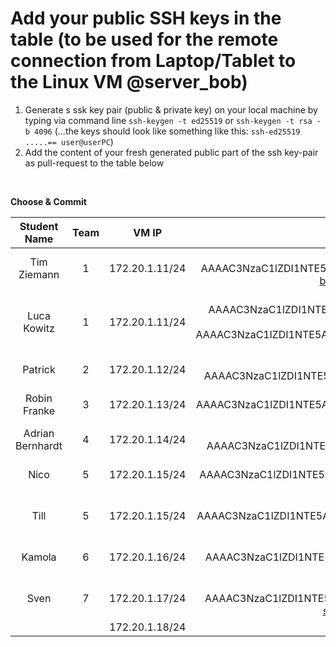 # Add your public SSH keys in the table (to be used for the remote connection from Laptop/Tablet to the Linux VM @server_bob)

1. Generate s ssk key pair (public & private key) on your local machine by typing via command line `ssh-keygen -t ed25519` or `ssh-keygen -t rsa -b 4096` (...the keys should look like something like this: `ssh-ed25519 .....== user@userPC`)
2. Add the content of your fresh generated public part of the ssh key-pair as pull-request to the table below


<br/>

**Choose & Commit**

|  Student Name	        |  Team		          	        | VM IP                    |  public ssh key          |
| :-------------------: | :-------------------------: | :----------------------: | :----------------------: |
| Tim Ziemann | 1 | 172.20.1.11/24 | ssh-ed25519 AAAAC3NzaC1lZDI1NTE5AAAAIBdProJezscUd35VYopih3bKNWTypeDQhjqANXAYJYzN bobkatze@Tims-MacBook-Air-2.local |
| Luca Kowitz | 1 | 172.20.1.11/24 | ssh-ed25519 AAAAC3NzaC1lZDI1NTE5AAAAIN5ov+gGkIrYKl7/1VOdplRSyW2zk8n+v/5DBMIfaEyk luca@Luca-Linux / ssh-ed25519 AAAAC3NzaC1lZDI1NTE5AAAAIECo3HFAkkhMDwqDEsu/TqqLnL0MJRU5QYGbobqpRGOL luca@Luca-PC|
| Patrick | 2 | 172.20.1.12/24 | ssh-ed25519 AAAAC3NzaC1lZDI1NTE5AAAAICuge0ornJKrUQVNePyoViwRqMasDj+s7SKkMN1+BiLj |
| Robin Franke | 3 | 172.20.1.13/24 |ssh-ed25519 AAAAC3NzaC1lZDI1NTE5AAAAII2HpmbDNa8vCSmp5MK0owcypDYKafaoTFT3FH2UjQuQ robin@LAPTOP-SGTQQ001|
| Adrian Bernhardt | 4 | 172.20.1.14/24 |ssh-ed25519 AAAAC3NzaC1lZDI1NTE5AAAAIP5Uon0DLs9jfR3vnEJV86jt9+ssggzk6ZXrLm1pUqcP |
| Nico | 5 | 172.20.1.15/24 | ssh-ed25519 AAAAC3NzaC1lZDI1NTE5AAAAIJ1ELhHn4eAOY8RWBsTi7TaO787wh9lNbYvM6B6jUBx8 nico@LAPTOP-OI06AT3U |
| Till | 5 | 172.20.1.15/24 | ssh-ed25519 AAAAC3NzaC1lZDI1NTE5AAAAIHUMAZ1iN1+nDxZR++lEckfoFg0ZeMds3+mQw12TSvwa ttaba@LAPTOP-TiRoTa |
| Kamola  | 6 | 172.20.1.16/24 |ssh-ed25519 AAAAC3NzaC1lZDI1NTE5AAAAIB8Byttpe8+zUJzPhh17Ag1cL4zTxLRqX7yu+1bDtw/p User@WIN-ERAATN0G3SA |
| Sven | 7 | 172.20.1.17/24 | ssh-ed25519 AAAAC3NzaC1lZDI1NTE5AAAAIEqPfqsUSUpsszEDubLVsxNrW9I/Tz+xoAVGiRKGPCQd sven@MacBook-Pro-von-Sven.local |
|  |  | 172.20.1.18/24 | |
